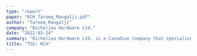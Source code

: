 ```yaml
---
type: "report"
paper: "RCH_Tareeq_Mangalji.pdf"
author: "Tareeq Mangalji"
company: "Richelieu Hardware Ltd."
date: "2022-03-24"
summary: "Richelieu Hardware Ltd. is a Canadian Company that specializes in the manufacturing and distribution of various hardware products and items that can be installed within the home setting. The Company operates primarily within North American markets, with the majority of its sales coming from Canada and the United States. With a wide variety of products and increasing number of distribution centers, the Company aims to become ‘the market leader in specialty hardware products’."
title: "TSX: RCH"
---
```

